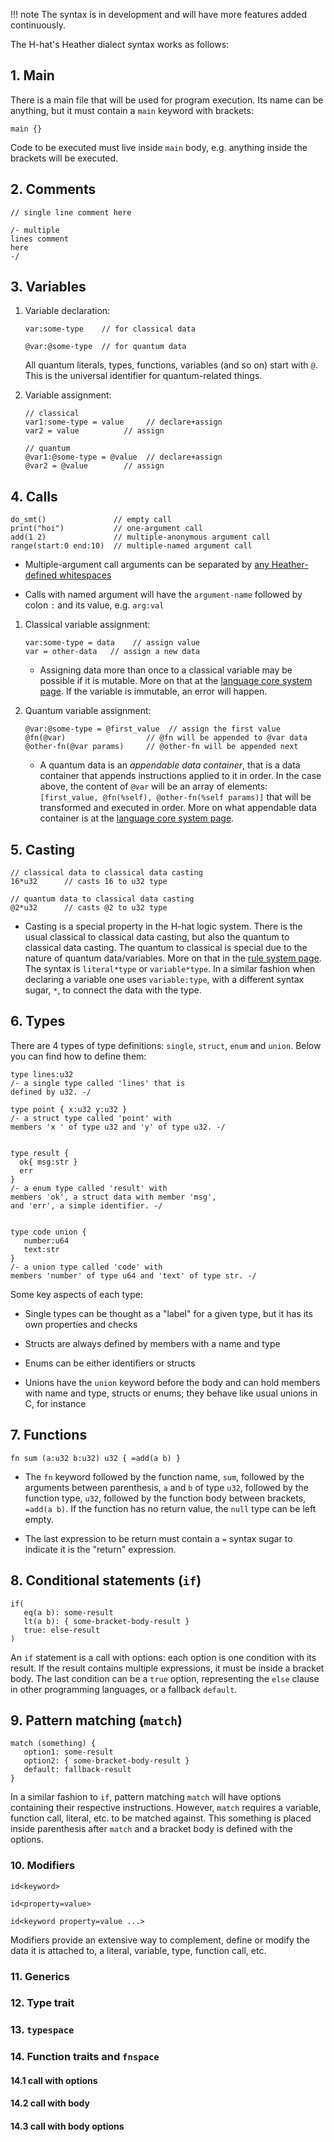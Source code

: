 

!!! note
    The syntax is in development and will have more features added continuously.


The H-hat's Heather dialect syntax works as follows:

## 1. Main
There is a main file that will be used for program execution. Its name can be anything, but it must contain a `main` keyword with brackets:

```
main {}
```

Code to be executed must live inside `main` body, e.g. anything inside the brackets will be executed.

## 2. Comments

```
// single line comment here

/- multiple
lines comment
here
-/
```

## 3. Variables

1. Variable declaration:
   ```
   var:some-type    // for classical data

   @var:@some-type  // for quantum data
   ```
      All quantum literals, types, functions, variables (and so on) start with `@`. This is the universal identifier for quantum-related things.

2. Variable assignment:
   ```
   // classical
   var1:some-type = value     // declare+assign
   var2 = value          // assign

   // quantum
   @var1:@some-type = @value  // declare+assign
   @var2 = @value        // assign
   ```

## 4. Calls

```
do_smt()               // empty call
print("hoi")           // one-argument call
add(1 2)               // multiple-anonymous argument call
range(start:0 end:10)  // multiple-named argument call
```

- Multiple-argument call arguments can be separated by [any Heather-defined whitespaces](index.md#features)

- Calls with named argument will have the `argument-name` followed by colon `:` and its value, e.g. `arg:val`

1. Classical variable assignment:
   ```
   var:some-type = data    // assign value
   var = other-data   // assign a new data
   ```
      - Assigning data more than once to a classical variable may be possible if it is mutable. More on that at the [language core system page](../../core/index.md). If the variable is immutable, an error will happen.

2. Quantum variable assignment:
   ```
   @var:@some-type = @first_value  // assign the first value
   @fn(@var)                  // @fn will be appended to @var data
   @other-fn(@var params)     // @other-fn will be appended next
   ```
      - A quantum data is an _appendable data container_, that is a data container that appends instructions applied to it in order. In the case above, the content of `@var` will be an array of elements: `[first_value, @fn(%self), @other-fn(%self params)]` that will be transformed and executed in order. More on what appendable data container is at the [language core system page](../../core/index.md).

## 5. Casting

```
// classical data to classical data casting
16*u32      // casts 16 to u32 type

// quantum data to classical data casting
@2*u32      // casts @2 to u32 type
```
   - Casting is a special property in the H-hat logic system. There is the usual classical to classical data casting, but also the quantum to classical data casting. The quantum to classical is special due to the nature of quantum data/variables. More on that in the [rule system page](../../rule_system.md). The syntax is `literal*type` or `variable*type`. In a similar fashion when declaring a variable one uses `variable:type`, with a different syntax sugar, `*`, to connect the data with the type.

## 6. Types

There are 4 types of type definitions: `single`, `struct`, `enum` and `union`. Below you can find how to define them:

```
type lines:u32
/- a single type called 'lines' that is
defined by u32. -/

type point { x:u32 y:u32 }
/- a struct type called 'point' with
members 'x ' of type u32 and 'y' of type u32. -/


type result {
  ok{ msg:str }
  err
}
/- a enum type called 'result' with
members 'ok', a struct data with member 'msg',
and 'err', a simple identifier. -/


type code union {
   number:u64
   text:str
}
/- a union type called 'code' with
members 'number' of type u64 and 'text' of type str. -/
```

Some key aspects of each type:

 - Single types can be thought as a "label" for a given type, but it has its own properties and checks

 - Structs are always defined by members with a name and type

 - Enums can be either identifiers or structs

 - Unions have the `union` keyword before the body and can hold members with name and type, structs or enums; they behave like usual unions in C, for instance

## 7. Functions


```
fn sum (a:u32 b:u32) u32 { =add(a b) }
```

- The `fn` keyword followed by the function name, `sum`, followed by the arguments between parenthesis, `a` and `b` of type `u32`, followed by the function type, `u32`, followed by the function body between brackets, `=add(a b)`. If the function has no return value, the `null` type can be left empty.

- The last expression to be return must contain a `=` syntax sugar to indicate it is the "return" expression.

## 8. Conditional statements (`if`)


```
if(
   eq(a b): some-result
   lt(a b): { some-bracket-body-result }
   true: else-result
)
```

An `if` statement is a call with options: each option is one condition with its result. If the result contains multiple expressions, it must be inside a bracket body. The last condition can be a `true` option, representing the `else` clause in other programming languages, or a fallback `default`.

## 9. Pattern matching (`match`)


```
match (something) {
   option1: some-result
   option2: { some-bracket-body-result }
   default: fallback-result
}
```

In a similar fashion to `if`, pattern matching `match` will have options containing their respective instructions. However, `match` requires a variable, function call, literal, etc. to be matched against. This something is placed inside parenthesis after `match` and a bracket body is defined with the options.


### 10. Modifiers

```
id<keyword>

id<property=value>

id<keyword property=value ...>
```

Modifiers provide an extensive way to complement, define or modify the data it is attached to, a literal, variable, type, function call, etc.


### 11. Generics


### 12. Type trait


### 13. `typespace`


### 14. Function traits and `fnspace`

#### 14.1 call with options


#### 14.2 call with body


#### 14.3 call with body options
